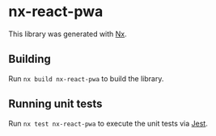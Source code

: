 # nx-react-pwa

This library was generated with [Nx](https://nx.dev).

## Building

Run `nx build nx-react-pwa` to build the library.

## Running unit tests

Run `nx test nx-react-pwa` to execute the unit tests via [Jest](https://jestjs.io).
